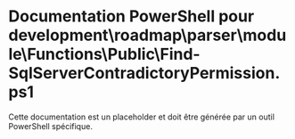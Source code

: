 # Documentation PowerShell pour development\roadmap\parser\module\Functions\Public\Find-SqlServerContradictoryPermission.ps1

Cette documentation est un placeholder et doit être générée par un outil PowerShell spécifique.
